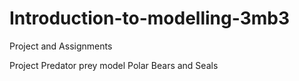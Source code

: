 Introduction-to-modelling-3mb3
==============================

Project and Assignments

Project
Predator prey model
Polar Bears and Seals
